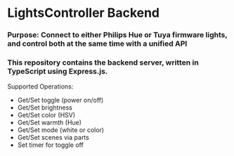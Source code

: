 # LightsController Backend

### Purpose: Connect to either Philips Hue or Tuya firmware lights, and control both at the same time with a unified API

### This repository contains the backend server, written in TypeScript using Express.js.

Supported Operations:
- Get/Set toggle (power on/off)
- Get/Set brightness
- Get/Set color (HSV)
- Get/Set warmth (Hue)
- Get/Set mode (white or color)
- Get/Set scenes via parts
- Set timer for toggle off